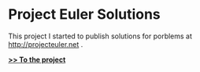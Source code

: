 # Project Euler Solutions

This project I started to publish solutions for porblems at http://projecteuler.net .

[**>> To the project**](https://github.com/sourcefranke/projecteuler)
